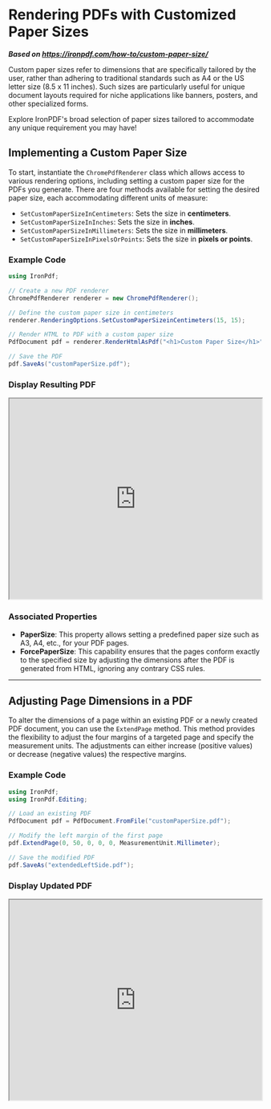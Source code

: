 # Rendering PDFs with Customized Paper Sizes

***Based on <https://ironpdf.com/how-to/custom-paper-size/>***


Custom paper sizes refer to dimensions that are specifically tailored by the user, rather than adhering to traditional standards such as A4 or the US letter size (8.5 x 11 inches). Such sizes are particularly useful for unique document layouts required for niche applications like banners, posters, and other specialized forms.

Explore IronPDF's broad selection of paper sizes tailored to accommodate any unique requirement you may have!

## Implementing a Custom Paper Size

To start, instantiate the `ChromePdfRenderer` class which allows access to various rendering options, including setting a custom paper size for the PDFs you generate. There are four methods available for setting the desired paper size, each accommodating different units of measure:

- `SetCustomPaperSizeInCentimeters`: Sets the size in **centimeters**.
- `SetCustomPaperSizeInInches`: Sets the size in **inches**.
- `SetCustomPaperSizeInMillimeters`: Sets the size in **millimeters**.
- `SetCustomPaperSizeInPixelsOrPoints`: Sets the size in **pixels or points**.

### Example Code

```cs
using IronPdf;

// Create a new PDF renderer
ChromePdfRenderer renderer = new ChromePdfRenderer();

// Define the custom paper size in centimeters
renderer.RenderingOptions.SetCustomPaperSizeinCentimeters(15, 15);

// Render HTML to PDF with a custom paper size
PdfDocument pdf = renderer.RenderHtmlAsPdf("<h1>Custom Paper Size</h1>");

// Save the PDF
pdf.SaveAs("customPaperSize.pdf");
```

### Display Resulting PDF

<iframe loading="lazy" src="https://ironpdf.com/static-assets/pdf/how-to/custom-paper-size/customPaperSize.pdf#view=fit" width="100%" height="400px">
</iframe>

### Associated Properties

- **PaperSize**: This property allows setting a predefined paper size such as A3, A4, etc., for your PDF pages.
- **ForcePaperSize**: This capability ensures that the pages conform exactly to the specified size by adjusting the dimensions after the PDF is generated from HTML, ignoring any contrary CSS rules.

<hr>

## Adjusting Page Dimensions in a PDF

To alter the dimensions of a page within an existing PDF or a newly created PDF document, you can use the `ExtendPage` method. This method provides the flexibility to adjust the four margins of a targeted page and specify the measurement units. The adjustments can either increase (positive values) or decrease (negative values) the respective margins.

### Example Code

```cs
using IronPdf;
using IronPdf.Editing;

// Load an existing PDF
PdfDocument pdf = PdfDocument.FromFile("customPaperSize.pdf");

// Modify the left margin of the first page
pdf.ExtendPage(0, 50, 0, 0, 0, MeasurementUnit.Millimeter);

// Save the modified PDF
pdf.SaveAs("extendedLeftSide.pdf");
```

### Display Updated PDF

<iframe loading="lazy" src="https://ironpdf.com/static-assets/pdf/how-to/custom-paper-size/extendedLeftSide.pdf#view=fit" width="100%" height="400px">
</iframe>